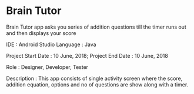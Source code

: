 # Brain Tutor 
Brain Tutor app asks you series of addition questions till the timer runs out and then displays your score

IDE : Android Studio
Language : Java

Project Start Date : 10 June, 2018;
Project End Date : 10 June, 2018

Role : Designer, Developer, Tester


Description : This app consists of single activity screen where the score, addition equation, options and no of questions are show along with a timer. 


